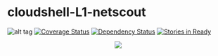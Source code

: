 # cloudshell-L1-netscout
![alt tag](https://travis-ci.org/QualiSystems/cloudshell-L1-netscout.svg?branch=dev)
[![Coverage Status](https://coveralls.io/repos/github/QualiSystems/cloudshell-L1-netscout/badge.svg?branch=dev)](https://coveralls.io/github/QualiSystems/cloudshell-L1-netscout?branch=dev)
[![Dependency Status](https://dependencyci.com/github/QualiSystems/cloudshell-L1-netscout/badge)](https://dependencyci.com/github/QualiSystems/cloudshell-L1-netscout)
[![Stories in Ready](https://badge.waffle.io/QualiSystems/cloudshell-cloudshell-L1-netscout.svg?label=ready&title=Ready)](http://waffle.io/QualiSystems/cloudshell-L1-netscouts)

<p align="center">
<img src="https://github.com/QualiSystems/devguide_source/raw/master/logo.png"></img>
</p>